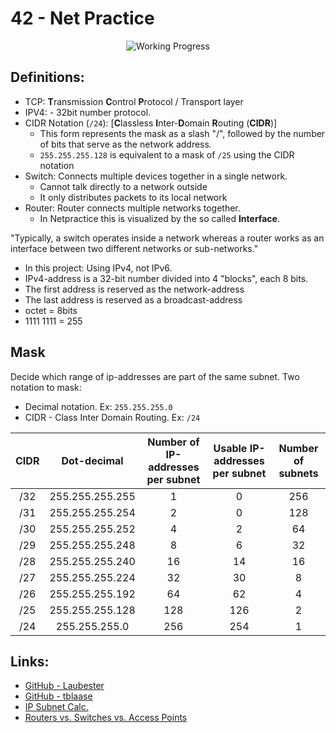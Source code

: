 # 42 - Net Practice


<div align="center">

<p align="center">

<!-- <img src="https://game.42sp.org.br/static/assets/achievements/netpracticen.png" alt="NetPractice" /> -->
<img src="https://i2.wp.com/www.aponia-dental-center.com/fachzahnarztliche-praxis/wp-content/uploads/2014/01/work-in-progress.png?fit=286%2C253" alt="Working Progress" />
</p>

</div>

## Definitions:
* TCP: **T**ransmission **C**ontrol **P**rotocol / Transport layer
* IPV4: - 32bit number protocol.
* CIDR Notation (`/24`): [**C**lassless **I**nter-**D**omain **R**outing (**CIDR**)]
	* This form represents the mask as a slash "/", followed by the number of bits that serve as the network address.
	* `255.255.255.128` is equivalent to a mask of `/25` using the CIDR notation
* Switch: Connects multiple devices together in a single network.
	* Cannot talk directly to a network outside
	* It only distributes packets to its local network
* Router: Router connects multiple networks together.
	* In Netpractice this is visualized by the so called **Interface**.

"Typically, a switch operates inside a network whereas a router works as an interface between two different networks or sub-networks."

* In this project: Using IPv4, not IPv6.
* IPv4-address is a 32-bit number divided into 4 "blocks", each 8 bits.
* The first address is reserved as the network-address
* The last address is reserved as a broadcast-address
* octet = 8bits
* 1111 1111 = 255

## Mask
Decide which range of ip-addresses are part of the same subnet.
Two notation to mask:
* Decimal notation. Ex: `255.255.255.0`
* CIDR - Class Inter Domain Routing. Ex: `/24`

| CIDR | Dot-decimal | Number of IP-addresses<br /> per subnet | Usable IP-addresses <br /> per subnet | Number of subnets |
| :---: | :-----------: | :---: | :---: | :---: |
| /32 | 255.255.255.255 | 1 | 0 | 256 |
| /31 | 255.255.255.254 | 2 | 0 | 128 |
| /30 | 255.255.255.252 | 4 | 2 | 64 |
| /29 | 255.255.255.248 | 8 | 6 | 32 |
| /28 | 255.255.255.240 | 16 | 14 | 16 |
| /27 | 255.255.255.224 | 32 | 30 | 8 |
| /26 | 255.255.255.192 | 64 | 62 | 4 |
| /25 | 255.255.255.128 | 128 | 126 | 2 |
| /24 | 255.255.255.0 | 256 | 254 | 1 |



## Links:
* [GitHub - Laubester](https://github.com/Laubester/NetPractice)
* [GitHub - tblaase](https://github.com/tblaase/Net_Practice)
* [IP Subnet Calc.](https://www.calculator.net/ip-subnet-calculator.html)
* [Routers vs. Switches vs. Access Points](https://www.youtube.com/watch?v=Vc16CCAAz7Q)

